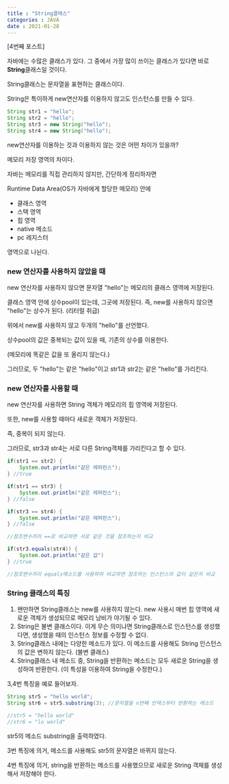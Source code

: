 ```yaml
---
title : "String클래스"
categories : JAVA
date : 2021-01-28
---
```


[4번째 포스트]

자바에는 수많은 클래스가 있다. 그 중에서 가장 많이 쓰이는 클래스가 있다면 바로 **String**클래스일 것이다.

String클래스는 문자열을 표현하는 클래스이다.

String은 특이하게 new연산자를 이용하지 않고도 인스턴스를 만들 수 있다.

```java
String str1 = "hello";
String str2 = "hello";
String str3 = new String("hello");
String str4 = new String("hello");
```

new연산자를 이용하는 것과 이용하지 않는 것은 어떤 차이가 있을까?

메모리 저장 영역의 차이다.

자바는 메모리를 직접 관리하지 않지만, 간단하게 정리하자면

Runtime Data Area(OS가 자바에게 할당한 메모리) 안에

* 클래스 영역
* 스택 영역
* 힙 영역
* native 메소드
* pc 레지스터

영역으로 나뉜다.

### new 연산자를 사용하지 않았을 때

new 연산자를 사용하지 않으면 문자열 "hello"는 메모리의 클래스 영역에 저장된다.

클래스 영역 안에 상수pool이 있는데, 그곳에 저장된다. 즉, new를 사용하지 않으면 "hello"는 상수가 된다. (리터럴 취급)

위에서 new를 사용하지 않고 두개의 "hello"를 선언했다. 

상수pool의 값은 중복되는 값이 있을 때, 기존의 상수를 이용한다.

(메모리에 똑같은 값을 또 올리지 않는다.)

그러므로, 두 "hello"는 같은 "hello"이고 str1과 str2는 같은 "hello"를 가리킨다.

### new 연산자를 사용할 때

new 연산자를 사용하면 String 객체가 메모리의 힙 영역에 저장된다. 

또한, new를 사용할 때마다 새로운 객체가 저장된다. 

즉, 중복이 되지 않는다.

그러므로, str3과 str4는 서로 다른 String객체를 가리킨다고 할 수 있다.



```java
if(str1 == str2) {
    System.out.println("같은 레퍼런스");
} //true

if(str1 == str3) {
    System.out.println("같은 레퍼런스");
} //false

if(str3 == str4) {
    System.out.println("같은 레퍼런스");
} //false

//참조변수끼리 ==로 비교하면 서로 같은 것을 참조하는지 비교

if(str3.equals(str4)) {
    System.out.println("같은 값")
} //true

//참조변수끼리 equals메소드를 사용하여 비교하면 참조하는 인스턴스의 값이 같은지 비교
```

 

### String 클래스의 특징

1. 왠만하면 String클래스는 new를 사용하지 않는다. new 사용시 매번 힙 영역에 새로운 객체가 생성되므로 메모리 낭비가 야기될 수 있다.
2. String은 불변 클래스이다. 이게 무슨 의미냐면 String클래스로 인스턴스를 생성했다면, 생성했을 때의 인스턴스 정보를 수정할 수 없다.
3. String클래스 내에는 다양한 메소드가 있다. 이 메소드를 사용해도 String 인스턴스의 값은 변하지 않는다. (불변 클래스)
4. String클래스 내 메소드 중, String을 반환하는 메소드는 모두 새로운 String을 생성하여 반환한다. (이 특성을 이용하여 String을 수정한다.)



3,4번 특징을 예로 들어보자.

```java
String str5 = "hello world";
String str6 = str5.substring(3); //문자열을 n번째 인덱스부터 반환하는 메소드

//str5 = "hello world"
//str6 = "lo world"
```

str5의 메소드 substring을 출력하였다.

3번 특징에 의거, 메소드를 사용해도 str5의 문자열은 바뀌지 않는다.

4번 특징에 의거, string을 반환하는 메소드를 사용했으므로 새로운 String 객체를 생성해서 저장해야 한다.

 

